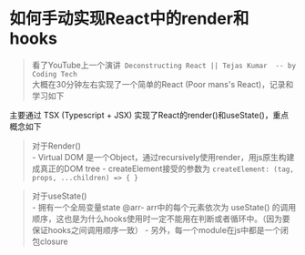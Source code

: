 # 如何手动实现React中的render和hooks

>看了YouTube上一个演讲` Deconstructing React || Tejas Kumar  -- by Coding Tech`  
>大概在30分钟左右实现了一个简单的React (Poor mans's React)，记录和学习如下

主要通过 TSX (Typescript + JSX) 实现了React的render()和useState()，重点概念如下

>对于Render()  
    - Virtual DOM 是一个Object，通过recursively使用render，用js原生构建成真正的DOM tree
    - createElement接受的参数为 `createElement: (tag, props, ...children) => { } `


>对于useState()  
    - 拥有一个全局变量state @arr- arr中的每个元素依次为 useState() 的调用顺序，这也是为什么hooks使用时一定不能用在判断或者循环中。（因为要保证hooks之间调用顺序一致）
    - 另外，每一个module在js中都是一个闭包closure